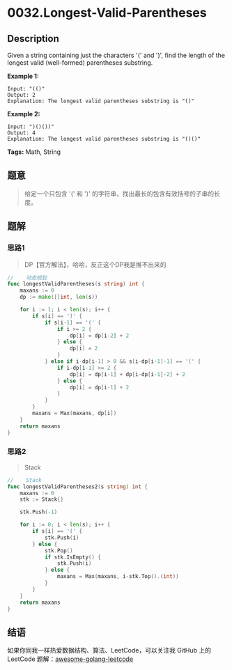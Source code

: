 # 0032.Longest-Valid-Parentheses

## Description

Given a string containing just the characters '\(' and '\)', find the length of the longest valid \(well-formed\) parentheses substring.

**Example 1:**

```text
Input: "(()"
Output: 2
Explanation: The longest valid parentheses substring is "()"
```

**Example 2:**

```text
Input: ")()())"
Output: 4
Explanation: The longest valid parentheses substring is "()()"
```

**Tags:** Math, String

## 题意

> 给定一个只包含 '\(' 和 '\)' 的字符串，找出最长的包含有效括号的子串的长度。

## 题解

### 思路1

> DP【官方解法】，哈哈，反正这个DP我是推不出来的

```go
//    动态规划
func longestValidParentheses(s string) int {
    maxans := 0
    dp := make([]int, len(s))

    for i := 1; i < len(s); i++ {
        if s[i] == ')' {
            if s[i-1] == '(' {
                if i >= 2 {
                    dp[i] = dp[i-2] + 2
                } else {
                    dp[i] = 2
                }
            } else if i-dp[i-1] > 0 && s[i-dp[i-1]-1] == '(' {
                if i-dp[i-1] >= 2 {
                    dp[i] = dp[i-1] + dp[i-dp[i-1]-2] + 2
                } else {
                    dp[i] = dp[i-1] + 2
                }
            }
        }
        maxans = Max(maxans, dp[i])
    }
    return maxans
}
```

### 思路2

> Stack

```go
//    Stack
func longestValidParentheses2(s string) int {
    maxans := 0
    stk := Stack{}

    stk.Push(-1)

    for i := 0; i < len(s); i++ {
        if s[i] == '(' {
            stk.Push(i)
        } else {
            stk.Pop()
            if stk.IsEmpty() {
                stk.Push(i)
            } else {
                maxans = Max(maxans, i-stk.Top().(int))
            }
        }
    }
    return maxans
}
```

## 结语

如果你同我一样热爱数据结构、算法、LeetCode，可以关注我 GitHub 上的 LeetCode 题解：[awesome-golang-leetcode](https://github.com/kylesliu/awesome-golang-algorithm/tree/master/src/0031.Next-Permutation)

